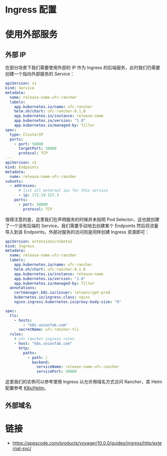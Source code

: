 # Ingress 配置

# 使用外部服务

## 外部 IP

在部分场景下我们需要使用外部的 IP 作为 Ingress 的后端服务，此时我们仍需要创建一个指向外部服务的 Service：

```yml
apiVersion: v1
kind: Service
metadata:
  name: release-name-ufc-rancher
  labels:
    app.kubernetes.io/name: ufc-rancher
    helm.sh/chart: ufc-rancher-0.1.0
    app.kubernetes.io/instance: release-name
    app.kubernetes.io/version: "1.0"
    app.kubernetes.io/managed-by: Tiller
spec:
  type: ClusterIP
  ports:
    - port: 58080
      targetPort: 58080
      protocol: TCP
---
apiVersion: v1
kind: Endpoints
metadata:
  name: release-name-ufc-rancher
subsets:
  - addresses:
      # list all external ips for this service
      - ip: 172.19.157.3
    ports:
      - port: 58080
        protocol: TCP
```

值得注意的是，这里我们在声明服务的时候并未指明 Pod Selector，这也就创建了一个没有后端的 Service，我们需要手动地去创建某个 Endpoints 然后将流量导入到该 Endpoints。外部对服务的访问则是同样创建 Ingress 资源即可：

```yml
apiVersion: extensions/v1beta1
kind: Ingress
metadata:
  name: release-name-ufc-rancher
  labels:
    app.kubernetes.io/name: ufc-rancher
    helm.sh/chart: ufc-rancher-0.1.0
    app.kubernetes.io/instance: release-name
    app.kubernetes.io/version: "1.0"
    app.kubernetes.io/managed-by: Tiller
  annotations:
    certmanager.k8s.io/issuer: letsencrypt-prod
    kubernetes.io/ingress.class: nginx
    nginx.ingress.kubernetes.io/proxy-body-size: "0"

spec:
  tls:
    - hosts:
        - "k8s.unionfab.com"
      secretName: ufc-rancher-tls
  rules:
    # ufc rancher ingress rules
    - host: "k8s.unionfab.com"
      http:
        paths:
          - path: /
            backend:
              serviceName: release-name-ufc-rancher
              servicePort: 58080
```

这里我们的实例可以参考使用 Ingress 以允许用域名方式访问 Rancher，其 Helm 配置参考 [K8s/Helm](https://github.com/BE-Kits/k8s-examples)。

## 外部域名

# 链接

- https://appscode.com/products/voyager/10.0.0/guides/ingress/http/external-svc/
